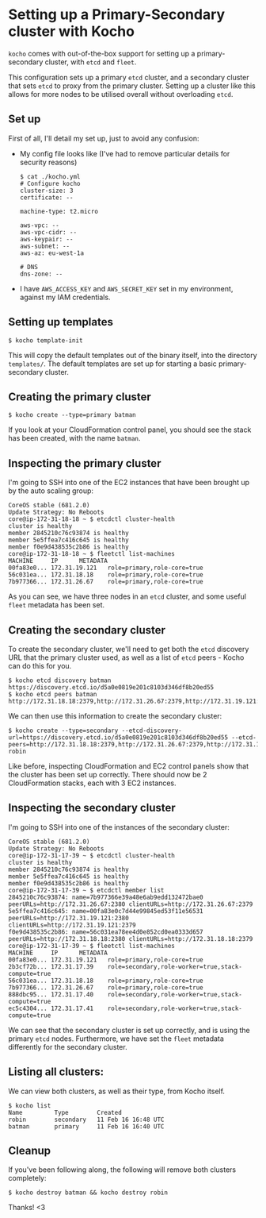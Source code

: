 # Setting up a Primary-Secondary cluster with Kocho

`kocho` comes with out-of-the-box support for setting up a primary-secondary cluster, with `etcd` and `fleet`.

This configuration sets up a primary `etcd` cluster, and a secondary cluster that sets `etcd` to proxy from the primary cluster.
Setting up a cluster like this allows for more nodes to be utilised overall without overloading `etcd`.

## Set up

First of all, I'll detail my set up, just to avoid any confusion:
  - My config file looks like (I've had to remove particular details for security reasons)
    ```
    $ cat ./kocho.yml
    # Configure kocho
    cluster-size: 3
    certificate: --

    machine-type: t2.micro

    aws-vpc: --
    aws-vpc-cidr: --
    aws-keypair: --
    aws-subnet: --
    aws-az: eu-west-1a

    # DNS
    dns-zone: --
    ```
  - I have `AWS_ACCESS_KEY` and `AWS_SECRET_KEY` set in my environment, against my IAM credentials.
  
## Setting up templates
```
$ kocho template-init
```
This will copy the default templates out of the binary itself, into the directory `templates/`. The default templates are set up for starting a basic primary-secondary cluster.

## Creating the primary cluster
```
$ kocho create --type=primary batman
```
If you look at your CloudFormation control panel, you should see the stack has been created, with the name `batman`.

## Inspecting the primary cluster

I'm going to SSH into one of the EC2 instances that have been brought up by the auto scaling group:
```
CoreOS stable (681.2.0)
Update Strategy: No Reboots
core@ip-172-31-18-18 ~ $ etcdctl cluster-health
cluster is healthy
member 2845210c76c93874 is healthy
member 5e5ffea7c416c645 is healthy
member f0e9d438535c2b86 is healthy
core@ip-172-31-18-18 ~ $ fleetctl list-machines
MACHINE		IP		METADATA
00fa83e0...	172.31.19.121	role=primary,role-core=true
56c031ea...	172.31.18.18	role=primary,role-core=true
7b977366...	172.31.26.67	role=primary,role-core=true
```

As you can see, we have three nodes in an `etcd` cluster, and some useful `fleet` metadata has been set.

## Creating the secondary cluster

To create the secondary cluster, we'll need to get both the `etcd` discovery URL that the primary cluster used, as well as a list of `etcd` peers - Kocho can do this for you.

```
$ kocho etcd discovery batman
https://discovery.etcd.io/d5a0e0819e201c8103d346df8b20ed55
$ kocho etcd peers batman
http://172.31.18.18:2379,http://172.31.26.67:2379,http://172.31.19.121:2379
```

We can then use this information to create the secondary cluster:
```
$ kocho create --type=secondary --etcd-discovery-url=https://discovery.etcd.io/d5a0e0819e201c8103d346df8b20ed55 --etcd-peers=http://172.31.18.18:2379,http://172.31.26.67:2379,http://172.31.19.121:2379 robin
```

Like before, inspecting CloudFormation and EC2 control panels show that the cluster has been set up correctly. There should now be 2 CloudFormation stacks, each with 3 EC2 instances.

## Inspecting the secondary cluster

I'm going to SSH into one of the instances of the secondary cluster:
```
CoreOS stable (681.2.0)
Update Strategy: No Reboots
core@ip-172-31-17-39 ~ $ etcdctl cluster-health
cluster is healthy
member 2845210c76c93874 is healthy
member 5e5ffea7c416c645 is healthy
member f0e9d438535c2b86 is healthy
core@ip-172-31-17-39 ~ $ etcdctl member list
2845210c76c93874: name=7b977366e39a48e6ab9edd132472bae0 peerURLs=http://172.31.26.67:2380 clientURLs=http://172.31.26.67:2379
5e5ffea7c416c645: name=00fa83e0c7d44e99845ed53f11e56531 peerURLs=http://172.31.19.121:2380 clientURLs=http://172.31.19.121:2379
f0e9d438535c2b86: name=56c031ea78ee4d0e852cd0ea0333d657 peerURLs=http://172.31.18.18:2380 clientURLs=http://172.31.18.18:2379
core@ip-172-31-17-39 ~ $ fleetctl list-machines
MACHINE		IP		METADATA
00fa83e0...	172.31.19.121	role=primary,role-core=true
2b3cf72b...	172.31.17.39	role=secondary,role-worker=true,stack-compute=true
56c031ea...	172.31.18.18	role=primary,role-core=true
7b977366...	172.31.26.67	role=primary,role-core=true
888dbc95...	172.31.17.40	role=secondary,role-worker=true,stack-compute=true
ec5c4304...	172.31.17.41	role=secondary,role-worker=true,stack-compute=true
```

We can see that the secondary cluster is set up correctly, and is using the primary `etcd` nodes. Furthermore, we have set the `fleet` metadata differently for the secondary cluster.

## Listing all clusters:

We can view both clusters, as well as their type, from Kocho itself.
```
$ kocho list
Name         Type        Created
robin        secondary   11 Feb 16 16:48 UTC
batman       primary     11 Feb 16 16:40 UTC
```

## Cleanup

If you've been following along, the following will remove both clusters completely:
```
$ kocho destroy batman && kocho destroy robin

```

Thanks! <3